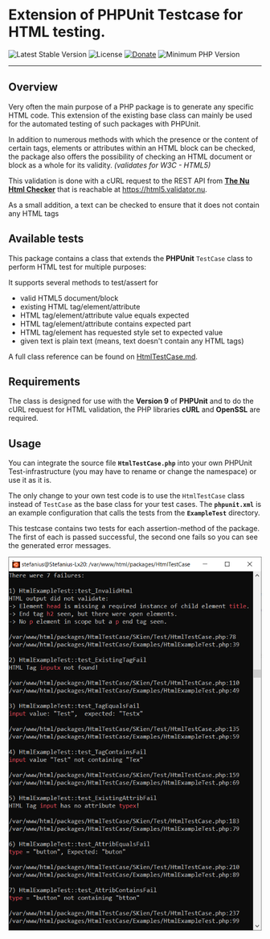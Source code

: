 # Extension of PHPUnit Testcase for HTML testing.

 ![Latest Stable Version](https://img.shields.io/badge/release-v1.0.0-brightgreen.svg)
 ![License](https://img.shields.io/packagist/l/gomoob/php-pushwoosh.svg) 
 [![Donate](https://img.shields.io/static/v1?label=donate&message=PayPal&color=orange)](https://www.paypal.me/SKientzler/5.00EUR)
 ![Minimum PHP Version](https://img.shields.io/badge/php-%3E%3D%207.4-8892BF.svg)
 
----------
## Overview

Very often the main purpose of a PHP package is to generate any specific HTML code. This 
extension of the existing base class can mainly be used for the automated testing of such 
packages with PHPUnit.

In addition to numerous methods with which the presence or the content of certain tags, 
elements or attributes within an HTML block can be checked, the package also offers the 
possibility of checking an HTML document or block as a whole for its validity. 
*(validates for W3C - HTML5)*

This validation is done with a cURL request to the REST API from 
**[The Nu Html Checker](https://github.com/validator/validator)** that is reachable at 
https://html5.validator.nu.

As a small addition, a text can be checked to ensure that it does not contain any HTML tags

## Available tests
This package contains a class that extends the **PHPUnit** `TestCase` class to perform
HTML test for multiple purposes:

It supports several methods to test/assert for
 - valid HTML5 document/block
 - existing HTML tag/element/attribute
 - HTML tag/element/attribute value equals expected
 - HTML tag/element/attribute contains expected part
 - HTML tag/element has requested style set to expected value
 - given text is plain text (means, text doesn't contain any HTML tags)

A full class reference can be found on [HtmlTestCase.md](./HtmlTestCase.md).

## Requirements
The class is designed for use with the **Version 9** of **PHPUnit** and to do the cURL
request for HTML validation, the PHP libraries **cURL** and **OpenSSL** are required. 

## Usage
You can integrate the source file **`HtmlTestCase.php`** into your own PHPUnit 
Test-infrastructure (you may have to rename or change the namespace) or use it as it is.

The only change to your own test code is to use the `HtmlTestCase` class instead of 
`TestCase` as the base class for your test cases. The **`phpunit.xml`** is an example 
configuration that calls the tests from the **`ExampleTest`** directory. 

This testcase contains two tests for each assertion-method of the package. The first of each
is passed successful, the second one fails so you can see the generated error messages.

![HtmlTestCaseFailures](./ExampleTest/HtmlTestCaseFailures.png)